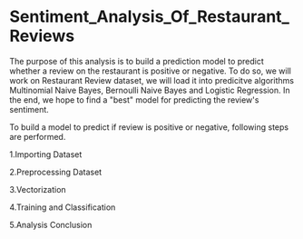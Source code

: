 # Sentiment_Analysis_Of_Restaurant_Reviews
The purpose of this analysis is to build a prediction model to predict whether a review on the restaurant is positive or negative. To do so, we will work on Restaurant Review dataset, we will load it into predicitve algorithms Multinomial Naive Bayes, Bernoulli Naive Bayes and Logistic Regression. In the end, we hope to find a "best" model for predicting the review's sentiment.

To build a model to predict if review is positive or negative, following steps are performed.

1.Importing Dataset

2.Preprocessing Dataset

3.Vectorization

4.Training and Classification

5.Analysis Conclusion
